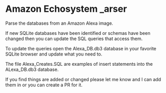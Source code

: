 # Amazon Echosystem _arser
Parse the databases from an Amazon Alexa image.

If new SQLite databases have been identified or schemas have been changed then you can update the SQL queries that access them.

To update the queries open the Alexa_DB.db3 database in your favorite SQLite browser and update what you need to.

The file Alexa_Creates.SQL are examples of insert statements into the ALexa_DB.db3 database.

If you find things are added or changed please let me know and I can add them in or you can create a PR for it.
